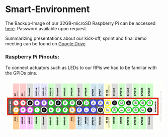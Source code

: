 # Smart-Environment

The Backup-Image of our 32GB-microSD Raspberry Pi can be accessed [here](https://syncandshare.lrz.de/getlink/fiwgxS6iyv6p68UEvT4sHEg/PiSDCardBackup.dmg.zip). Password available upon request.

Summarizing presentations about our kick-off, sprint and final demo meeting can be found on [Google Drive](https://drive.google.com/drive/folders/1RWxR8SE-929bHdC6CXpxWIwu3TBD98dn?usp=sharing)


### Raspberry Pi Pinouts:

To connect actuators such as LEDs to our RPis we had to be familiar with the GPIOs pins.

![alt text](Pinout.png "Logo Title Text 1")




